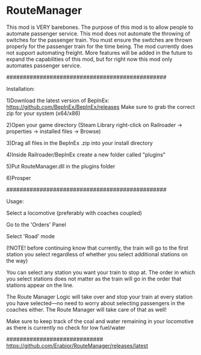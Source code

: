 # RouteManager
This mod is VERY barebones. The purpose of this mod is to allow people to automate passenger service. This mod does not automate the throwing of switches for the passenger train. You must ensure the switches are thrown properly for the passenger train for the time being. The mod currently does not support automating freight.  More features will be added in the future to expand the capabilities of this mod, but for right now this mod only automates passenger service.

################################################

Installation:

1)Download the latest version of BepInEx: https://github.com/BepInEx/BepInEx/releases Make sure to grab the correct zip for your system (x64/x86)

2)Open your game directory (Steam Library right-click on Railroader -> properties -> installed files -> Browse)

3)Drag all files in the BepInEx .zip into your install directory

4)Inside Railroader/BepInEx create a new folder called "plugins"

5)Put RouteManager.dll in the plugins folder

6)Prosper

################################################

Usage:

Select a locomotive (preferably with coaches coupled)

Go to the 'Orders' Panel

Select 'Road' mode

(!NOTE! before continuing know that currently, the train will go to the first station you select regardless of whether you select additional stations on the way)

You can select any station you want your train to stop at. The order in which you select stations does not matter as the train will go in the order that stations appear on the line.

The Route Manager Logic will take over and stop your train at every station you have selected—no need to worry about selecting passengers in the coaches either. The Route Manager will take care of that as well!

Make sure to keep track of the coal and water remaining in your locomotive as there is currently no check for low fuel/water



#############################
https://github.com/Erabior/RouteManager/releases/latest
